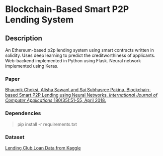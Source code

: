 # Blockchain-Based Smart P2P Lending System

## Description
An Ethereum-based p2p lending system using smart contracts written in solidity. Uses deep learning to predict the creditworthiness of applicants. Web-backend implemented in Python using Flask. Neural network implemented using Keras. 

### Paper
[Bhaumik Choksi, Alisha Sawant and Sai Subhasree Pakina. Blockchain-based Smart P2P Lending using Neural Networks. _International Journal of Computer Applications_ 180(35):51-55, April 2018.](https://www.ijcaonline.org/archives/volume180/number35/choksi-2018-ijca-916888.pdf)

### Dependencies
> pip install -r requirements.txt

### Dataset
[Lending Club Loan Data from Kaggle](https://www.kaggle.com/wendykan/lending-club-loan-data)